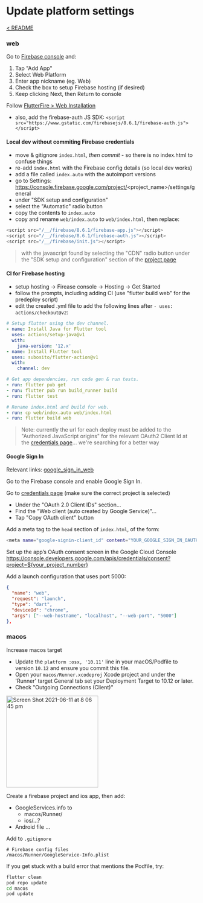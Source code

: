 # Update platform settings

[< README](../README.md)

### web 

Go to [Firebase console](https://console.firebase.google.com/) and:
1. Tap "Add App"
2. Select Web Platform 
3. Enter app nickname (eg. Web)
4. Check the box to setup Firebase hosting (if desired)
5. Keep clicking Next, then Return to console

Follow [FlutterFire > Web Installation](https://firebase.flutter.dev/docs/installation/web)
- also, add the firebase-auth JS SDK: `<script src="https://www.gstatic.com/firebasejs/8.6.1/firebase-auth.js"></script>`

#### Local dev without commiting Firebase credentials

- move & gitignore `index.html`, *then commit* - so there is no index.html to confuse things 
- re-add `index.html` with the Firebase config details (so local dev works)
- add a file called `index.auto` with the autoimport versions 
- go to Settings: https://console.firebase.google.com/project/<project_name>/settings/general 
- under "SDK setup and configuration" 
- select the "Automatic" radio button
- copy the contents to `index.auto` 
- copy and rename `web/index.auto` to `web/index.html`, then replace:

```javascript
<script src="/__/firebase/8.6.1/firebase-app.js"></script>
<script src="/__/firebase/8.6.1/firebase-auth.js"></script>
<script src="/__/firebase/init.js"></script>
```
> with the javascript found by selecting the "CDN" radio button under the "SDK setup and configuration" section of the [project page](https://console.firebase.google.com/project)


#### CI for Firebase hosting 

- setup hosting -> Firease console -> Hosting -> Get Started 
- follow the prompts, including adding CI (use "flutter build web" for the predeploy script)
- edit the created .yml file to add the following lines after `- uses: actions/checkout@v2`:

```yml
# Setup flutter using the dev channel.
- name: Install Java for Flutter tool
  uses: actions/setup-java@v1
  with:
    java-version: '12.x'
- name: Install Flutter tool
  uses: subosito/flutter-action@v1
  with:
    channel: dev

# Get app dependencies, run code gen & run tests.
- run: flutter pub get
- run: flutter pub run build_runner build 
- run: flutter test

# Rename index.html and build for web.
- run: cp web/index.auto web/index.html
- run: flutter build web
```

> Note: currently the url for each deploy must be added to the "Authorized JavaScript origins" for the relevant OAuth2 Client Id at the [credentials page](https://console.cloud.google.com/apis/credentials)... we're searching for a better way

#### Google Sign In 

Relevant links: [google_sign_in_web](https://pub.dev/packages/google_sign_in_web)

Go to the Firebase console and enable Google Sign In.

Go to [credentials page](https://console.cloud.google.com/apis/credentials) (make sure the correct project is selected) 
  - Under the "OAuth 2.0 Client IDs" section...
  - Find the "Web client (auto created by Google Service)"...
  - Tap "Copy OAuth client" button
    
Add a meta tag to the `head` section of `index.html`, of the form:

```sh
<meta name="google-signin-client_id" content="YOUR_GOOGLE_SIGN_IN_OAUTH_CLIENT_ID">
```

Set up the app’s OAuth consent screen in the Google Cloud Console https://console.developers.google.com/apis/credentials/consent?project=${your_project_number}

Add a launch configuration that uses port 5000:

```json
{
  "name": "web",
  "request": "launch",
  "type": "dart",
  "deviceId": "chrome",
  "args": ["--web-hostname", "localhost", "--web-port", "5000"]
},
```

### macos 

Increase macos target  
- Update the `platform :osx, '10.11'` line in your macOS/Podfile to version `10.12` and ensure you commit this file.
- Open your `macos/Runner.xcodeproj` Xcode project and under the 'Runner' target General tab set your Deployment Target to 10.12 or later.
- Check "Outgoing Connections (Client)" 

<img width="243" alt="Screen Shot 2021-06-11 at 8 06 45 pm" src="https://user-images.githubusercontent.com/1059276/121673783-9d9bda80-caf4-11eb-8c99-6cd0e3726ce1.png">

Create a firebase project and ios app, then add: 
- GoogleServices.info to 
  - macos/Runner/ 
  - ios/…? 
- Android file … 

Add to `.gitignore`
```.gitignore
# Firebase config files
/macos/Runner/GoogleService-Info.plist
```

If you get stuck with a build error that mentions the Podfile, try:

```sh
flutter clean
pod repo update
cd macos
pod update
```



